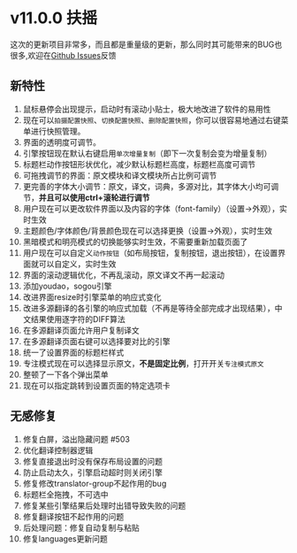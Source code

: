 # v11.0.0 扶摇

这次的更新项目非常多，而且都是重量级的更新，那么同时其可能带来的BUG也很多,欢迎在[Github Issues](https://github.com/CopyTranslator/CopyTranslator/issues)反馈

## 新特性

1. 鼠标悬停会出现提示，启动时有滚动小贴士，极大地改进了软件的易用性
18. 现在可以`拍摄配置快照`、`切换配置快照`、`删除配置快照`，你可以很容易地通过右键菜单进行快照管理。
17. 界面的透明度可调节。
12. 引擎按钮现在默认右键启用`单次增量复制`（即下一次复制会变为增量复制）
18. 标题栏动作按钮形状优化，减少默认标题栏高度，标题栏高度可调节
2. 可拖拽调节的界面：原文模块和译文模块所占比例可调节
3. 更完善的字体大小调节：原文，译文，词典，多源对比，其字体大小均可调节，**并且可以使用ctrl+滚轮进行调节**
8. 用户现在可以更改软件界面以及内容的字体（font-family）（设置->外观），实时生效
6. 主题颜色/字体颜色/背景颜色现在可以选择更换（设置->外观），实时生效
7. 黑暗模式和明亮模式的切换能够实时生效，不需要重新加载页面了
7. 用户现在可以自定义`动作按钮`（如布局按钮，复制按钮，退出按钮），在设置界面就可以自定义，实时生效
4. 界面的滚动逻辑优化，不再乱滚动，原文译文不再一起滚动
11. 添加youdao，sogou引擎
16. 改进界面resize时引擎菜单的响应式变化
18. 改进多源翻译的各引擎的响应式加载（不再是等待全部完成才出现结果），中文结果使用逐字符的DIFF算法
19. 在多源翻译页面允许用户复制译文
12. 在多源翻译页面右键可以选择要对比的引擎
9. 统一了设置界面的标题栏样式
16. 专注模式现在可以选择显示原文，**不是固定比例**，打开开关`专注模式原文`
21. 整顿了一下各个弹出菜单
22. 现在可以指定跳转到设置页面的特定选项卡


## 无感修复

1. 修复白屏，溢出隐藏问题 #503
19. 优化翻译控制器逻辑
19. 修复直接退出时没有保存布局设置的问题
5. 防止启动太久，引擎启动超时则关闭引擎
10. 修复修改translator-group不起作用的bug
11. 标题栏全拖拽，不可选中
12. 修复某些引擎结果后处理时出错导致失败的问题
13. 修复翻译按钮不起作用的问题
18. 后处理问题：修复自动复制与粘贴
19. 修复languages更新问题

